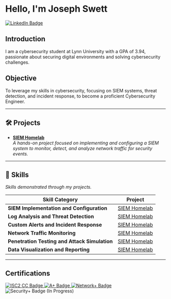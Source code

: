# Hello, I'm Joseph Swett
<a href="https://www.linkedin.com/in/joseph-swett" target="_blank">
  <img src="https://img.shields.io/badge/-LinkedIn-0077b5?&style=for-the-badge&logo=linkedin&logoColor=white" alt="LinkedIn Badge" />
</a>

## Introduction
I am a cybersecurity student at Lynn University with a GPA of 3.94, passionate about securing digital environments and solving cybersecurity challenges.

## Objective
To leverage my skills in cybersecurity, focusing on SIEM systems, threat detection, and incident response, to become a proficient Cybersecurity Engineer.

---

## 🛠 Projects
- **<a href="https://github.com/joeyswett/SIEM_Homelab" target="_blank">SIEM Homelab</a>**  
  *A hands-on project focused on implementing and configuring a SIEM system to monitor, detect, and analyze network traffic for security events.*

---

## 💼 Skills
*Skills demonstrated through my projects.*

| Skill Category                              | Project                                       |
|---------------------------------------------|------------------------------------------------|
| **SIEM Implementation and Configuration**   | <a href="https://github.com/joeyswett/SIEM_Homelab" target="_blank">SIEM Homelab</a> |
| **Log Analysis and Threat Detection**       | <a href="https://github.com/joeyswett/SIEM_Homelab" target="_blank">SIEM Homelab</a> |
| **Custom Alerts and Incident Response**     | <a href="https://github.com/joeyswett/SIEM_Homelab" target="_blank">SIEM Homelab</a> |
| **Network Traffic Monitoring**              | <a href="https://github.com/joeyswett/SIEM_Homelab" target="_blank">SIEM Homelab</a> |
| **Penetration Testing and Attack Simulation** | <a href="https://github.com/joeyswett/SIEM_Homelab" target="_blank">SIEM Homelab</a> |
| **Data Visualization and Reporting**        | <a href="https://github.com/joeyswett/SIEM_Homelab" target="_blank">SIEM Homelab</a> |

---

## Certifications
<div>
  <a href="https://www.credly.com/badges/45c2d103-2d41-4f51-90d6-269b21da8c06" target="_blank">
    <img src="https://img.shields.io/badge/-ISC2_CC-00A85A?&style=for-the-badge&logo=ISC2&logoColor=white" alt="ISC2 CC Badge" />
  </a>
  <a href="https://www.credly.com/badges/c185899b-3d67-4675-a6c4-036fe343f2ba" target="_blank">
    <img src="https://img.shields.io/badge/-CompTIA_A%2B-EA4C1D?&style=for-the-badge&logo=CompTIA&logoColor=white" alt="A+ Badge" />
  </a>
  <a href="https://www.credly.com/badges/6b14fdd5-f32a-4f4c-9171-b6370ae1bbd1" target="_blank">
    <img src="https://img.shields.io/badge/-CompTIA_Network%2B-0079C1?&style=for-the-badge&logo=CompTIA&logoColor=white" alt="Network+ Badge" />
  </a>
  <img src="https://img.shields.io/badge/-CompTIA_Security%2B-EE0000?&style=for-the-badge&logo=CompTIA&logoColor=white" alt="Security+ Badge (In Progress)" />
</div>
